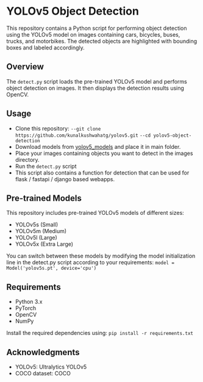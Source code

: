 # YOLOv5 Object Detection

This repository contains a Python script for performing object detection using the YOLOv5 model on images containing cars, bicycles, buses, trucks, and motorbikes. The detected objects are highlighted with bounding boxes and labeled accordingly.

## Overview

The `detect.py` script loads the pre-trained YOLOv5 model and performs object detection on images. It then displays the detection results using OpenCV.

## Usage

* Clone this repository:
`--git clone https://github.com/kunalkushwahatg/yolov5.git`
`--cd yolov5-object-detection`
* Download models from [yolov5_models]([https://github.com/](https://drive.google.com/drive/folders/1kS45-hgRCYkKZndksu0mIDFCo6vBOJEa?usp=drive_link)) and place it in main folder.
* Place your images containing objects you want to detect in the images directory.
* Run the `detect.py` script
* This script also contains a function for detection that can be used for flask / fastapi / django based webapps.

## Pre-trained Models

This repository includes pre-trained YOLOv5 models of different sizes:

* YOLOv5s (Small)
* YOLOv5m (Medium)
* YOLOv5l (Large)
* YOLOv5x (Extra Large)

You can switch between these models by modifying the model initialization line in the detect.py script according to your requirements: 
`model = Model('yolov5s.pt', device='cpu')`

## Requirements
* Python 3.x
* PyTorch
* OpenCV
* NumPy

Install the required dependencies using:
`pip install -r requirements.txt`

## Acknowledgments
* YOLOv5: Ultralytics YOLOv5
* COCO dataset: COCO
